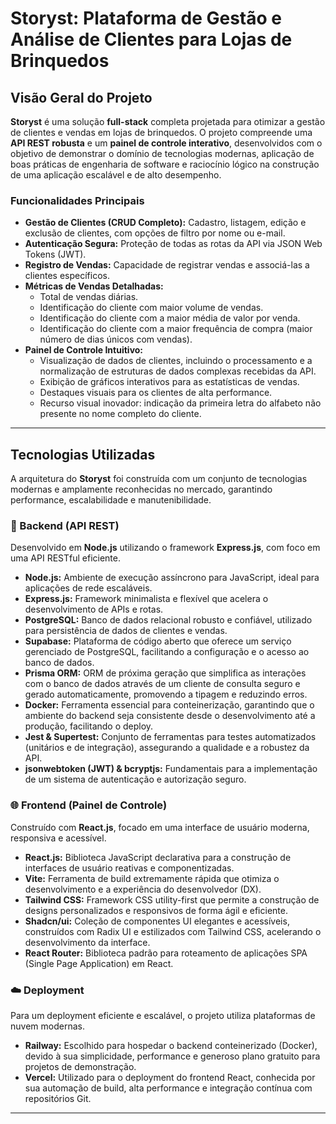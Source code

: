 # Storyst: Plataforma de Gestão e Análise de Clientes para Lojas de Brinquedos

## Visão Geral do Projeto

**Storyst** é uma solução **full-stack** completa projetada para otimizar a gestão de clientes e vendas em lojas de brinquedos. O projeto compreende uma **API REST robusta** e um **painel de controle interativo**, desenvolvidos com o objetivo de demonstrar o domínio de tecnologias modernas, aplicação de boas práticas de engenharia de software e raciocínio lógico na construção de uma aplicação escalável e de alto desempenho.

### Funcionalidades Principais

* **Gestão de Clientes (CRUD Completo):** Cadastro, listagem, edição e exclusão de clientes, com opções de filtro por nome ou e-mail.
* **Autenticação Segura:** Proteção de todas as rotas da API via JSON Web Tokens (JWT).
* **Registro de Vendas:** Capacidade de registrar vendas e associá-las a clientes específicos.
* **Métricas de Vendas Detalhadas:**
    * Total de vendas diárias.
    * Identificação do cliente com maior volume de vendas.
    * Identificação do cliente com a maior média de valor por venda.
    * Identificação do cliente com a maior frequência de compra (maior número de dias únicos com vendas).
* **Painel de Controle Intuitivo:**
    * Visualização de dados de clientes, incluindo o processamento e a normalização de estruturas de dados complexas recebidas da API.
    * Exibição de gráficos interativos para as estatísticas de vendas.
    * Destaques visuais para os clientes de alta performance.
    * Recurso visual inovador: indicação da primeira letra do alfabeto não presente no nome completo do cliente.

---

## Tecnologias Utilizadas

A arquitetura do **Storyst** foi construída com um conjunto de tecnologias modernas e amplamente reconhecidas no mercado, garantindo performance, escalabilidade e manutenibilidade.

### 🚀 Backend (API REST)

Desenvolvido em **Node.js** utilizando o framework **Express.js**, com foco em uma API RESTful eficiente.

* **Node.js:** Ambiente de execução assíncrono para JavaScript, ideal para aplicações de rede escaláveis.
* **Express.js:** Framework minimalista e flexível que acelera o desenvolvimento de APIs e rotas.
* **PostgreSQL:** Banco de dados relacional robusto e confiável, utilizado para persistência de dados de clientes e vendas.
* **Supabase:** Plataforma de código aberto que oferece um serviço gerenciado de PostgreSQL, facilitando a configuração e o acesso ao banco de dados.
* **Prisma ORM:** ORM de próxima geração que simplifica as interações com o banco de dados através de um cliente de consulta seguro e gerado automaticamente, promovendo a tipagem e reduzindo erros.
* **Docker:** Ferramenta essencial para conteinerização, garantindo que o ambiente do backend seja consistente desde o desenvolvimento até a produção, facilitando o deploy.
* **Jest & Supertest:** Conjunto de ferramentas para testes automatizados (unitários e de integração), assegurando a qualidade e a robustez da API.
* **jsonwebtoken (JWT) & bcryptjs:** Fundamentais para a implementação de um sistema de autenticação e autorização seguro.

### 🌐 Frontend (Painel de Controle)

Construído com **React.js**, focado em uma interface de usuário moderna, responsiva e acessível.

* **React.js:** Biblioteca JavaScript declarativa para a construção de interfaces de usuário reativas e componentizadas.
* **Vite:** Ferramenta de build extremamente rápida que otimiza o desenvolvimento e a experiência do desenvolvedor (DX).
* **Tailwind CSS:** Framework CSS utility-first que permite a construção de designs personalizados e responsivos de forma ágil e eficiente.
* **Shadcn/ui:** Coleção de componentes UI elegantes e acessíveis, construídos com Radix UI e estilizados com Tailwind CSS, acelerando o desenvolvimento da interface.
* **React Router:** Biblioteca padrão para roteamento de aplicações SPA (Single Page Application) em React.

### ☁️ Deployment

Para um deployment eficiente e escalável, o projeto utiliza plataformas de nuvem modernas.

* **Railway:** Escolhido para hospedar o backend conteinerizado (Docker), devido à sua simplicidade, performance e generoso plano gratuito para projetos de demonstração.
* **Vercel:** Utilizado para o deployment do frontend React, conhecida por sua automação de build, alta performance e integração contínua com repositórios Git.

---
